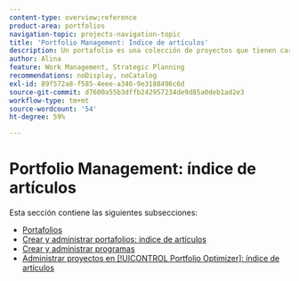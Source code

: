 ```yaml
---
content-type: overview;reference
product-area: portfolios
navigation-topic: projects-navigation-topic
title: 'Portfolio Management: Índice de artículos'
description: Un portafolio es una colección de proyectos que tienen características unificadoras. Obtenga más información sobre la administración de portafolios en las siguientes secciones.
author: Alina
feature: Work Management, Strategic Planning
recommendations: noDisplay, noCatalog
exl-id: 89f572a8-f585-4eee-a346-9e3188496c6d
source-git-commit: d7600a55b3dffb242957234de9d85a0deb1ad2e3
workflow-type: tm+mt
source-wordcount: '54'
ht-degree: 59%

---
```


# Portfolio Management: índice de artículos

Esta sección contiene las siguientes subsecciones:

* [Portafolios](../../manage-work/portfolios/portfolios-overview/portfolio-overview-1.md)
* [Crear y administrar portafolios: índice de artículos](../../manage-work/portfolios/create-and-manage-portfolios/create-and-manage-portfolios.md)
* [Crear y administrar programas](../../manage-work/portfolios/create-and-manage-programs/create-and-manage-programs.md)
* [Administrar proyectos en [!UICONTROL Portfolio Optimizer]: índice de artículos](../../manage-work/portfolios/portfolio-optimizer/manage-projects-in-portfolio-optimizer.md)
